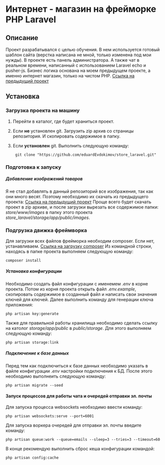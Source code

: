# Интернет - магазин на фрейморке PHP Laravel
## Описание
Проект разрабатывался с целью обучения. В нем используется готовый шаблон сайта (верстка написана не мной, только изменена под мои нужды). В проекте есть панель администратора. А также чат в реальном времени, написанный с использованием Laravel echo и pusher-js. Бизнес логика основана на моем предыдущем проекте, а именно интернет магазин, только на чистом PHP.
[Ссылка на предыдущий проект](<https://github.com/eduardEvdokimov/store>)
## Установка
### Загрузка проекта на машину
1. Перейти в каталог, где будет храниться проект.
2. Если **не** установлен git. Загрузить zip архив со страницы репозитория. И скопировать содержимое в папку.
3. Если **установлен** git. Выполнить следующую команду:

        git clone "https://github.com/eduardEvdokimov/store_laravel.git"
    
### Подготовка к запуску
##### Добавление изображений товаров
Я не стал добавлять в данный репозиторий все изображения, так как они много весят. Поэтому необходимо их скачать из предыдущего проекта:
[Ссылка на предыдущий проект](<https://github.com/eduardEvdokimov/store>)
Проще всего будет скачать проект в zip архиве, и после загрузки вырезать все содержимое папки: *store/www/images* в папку этого проекта *store_laravel/storage/app/public/images*.
### Подгрузка движка фреймворка
Для загрузки всех файлов фрейморка необходим composer. Если нет, устанавливаем.
[Ссылка на загрузку composer](https://getcomposer.org/Composer-Setup.exe)
Из командной строки, находясь в папке проекта выполняем следующую команду:

    composer install
    
##### Установка конфигурации
Необходимо создать файл конфигурации с именемем *.env* в корне проекта. Потом из корня проекта открыть файл *.env.example*, скопировать содержимое в созданный файл и написать свои значения ключей для ключей.
Далее выполнить команду для генерации ключа приложения:

    php artisan key:generate
    
Также для правильной работы хранилища необходимо сделать ссылку на католог *storage/app/public* в *public/storage*. Для этого выполняем следующую команду:

    php artisan storage:link
    
##### Подключение к базе данных
Перед тем как подключиться к базе данных необходимо указать в файле конфигурации *.env* настройки подключения к БД. После этого необходимо выполнеить следующую команду:
    
    php artisan migrate --seed
    
#### Запуск процессов для работы чата и очередей отправки эл. почты
Для запуска процесса websockets необходимо ввести команду:

    php artisan websockets:serve --port=6001
    
Для запуска воркера очередей для отправки эл. почты введите команду:

    php artisan queue:work --queue=emails --sleep=3 --tries=3 --timeout=60
    
В конце рекомендую выполнить сброс кеша конфигурации командой:

    php artisan config:cache
